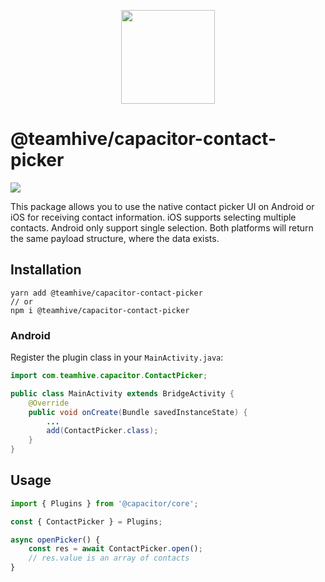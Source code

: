 <p align="center">
    <img width="150px" src="https://user-images.githubusercontent.com/13732623/63229908-7d8a8100-c1d3-11e9-955e-31aff33d07e1.png">
</p>

# @teamhive/capacitor-contact-picker

<img src="https://img.shields.io/npm/v/teamhive/capacitor-contact-picker?style=flat-square" />

This package allows you to use the native contact picker UI on Android or iOS for receiving contact information. iOS supports selecting multiple contacts. Android only support single selection. Both platforms will return the same payload structure, where the data exists.

## Installation
```
yarn add @teamhive/capacitor-contact-picker
// or
npm i @teamhive/capacitor-contact-picker
```

### Android
Register the plugin class in your `MainActivity.java`:
```java
import com.teamhive.capacitor.ContactPicker;

public class MainActivity extends BridgeActivity {
    @Override
    public void onCreate(Bundle savedInstanceState) {
        ...
        add(ContactPicker.class);
    }
}
```

## Usage
```ts
import { Plugins } from '@capacitor/core';

const { ContactPicker } = Plugins;

async openPicker() {
    const res = await ContactPicker.open();
    // res.value is an array of contacts
}

```
